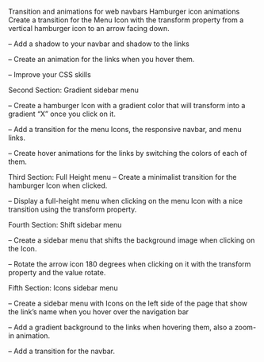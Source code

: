 Transition and animations for web navbars
Hamburger icon animations Create a transition for the Menu Icon with the transform property from a vertical hamburger icon to an arrow facing down.

– Add a shadow to your navbar and shadow to the links

– Create an animation for the links when you hover them.

– Improve your CSS skills

Second Section: Gradient sidebar menu

– Create a hamburger Icon with a gradient color that will transform into a gradient “X” once you click on it.

– Add a transition for the menu Icons, the responsive navbar, and menu links.

– Create hover animations for the links by switching the colors of each of them.

Third Section: Full Height menu
– Create a minimalist transition for the hamburger Icon when clicked.

– Display a full-height menu when clicking on the menu Icon with a nice transition using the transform property.

Fourth Section: Shift sidebar menu

– Create a sidebar menu that shifts the background image when clicking on the Icon.

– Rotate the arrow icon 180 degrees when clicking on it with the transform property and the value rotate.

Fifth Section: Icons sidebar menu

– Create a sidebar menu with Icons on the left side of the page that show the link’s name when you hover over the navigation bar

– Add a gradient background to the links when hovering them, also a zoom-in animation.

– Add a transition for the navbar.
